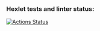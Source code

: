 ### Hexlet tests and linter status:
[![Actions Status](https://github.com/svntmr/python-project-lvl2/workflows/hexlet-check/badge.svg)](https://github.com/svntmr/python-project-lvl2/actions)